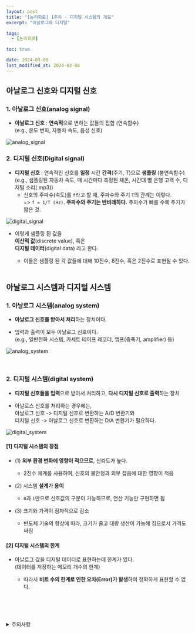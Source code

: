 ```yaml
---
layout: post
title: "[논리회로] 1주차 - 디지털 시스템의 개요"
excerpt: "아날로그와 디지털"

tags:
  - [논리회로]

toc: true

date: 2024-03-08
last_modified_at: 2024-03-08
---
```

## 아날로그 신호와 디지털 신호
### 1. 아날로그 신호(analog signal)
- **아날로그 신호** : **연속적**으로 변하는 값들의 집합 (연속함수)  
(e.g., 온도 변화, 자동차 속도, 음성 신호)  

![analog_signal][def]  

### 2. 디지털 신호(Digital signal)
- **디지털 신호** : 연속적인 신호를 **일정** 시간 **간격**(주기, T)으로 **샘플링** (불연속함수)  
  (e.g., 샘플링된 자동차 속도, 매 시간마다 측정된 체온, 시간대 별 은행 고객 수, 디지털 소리(.mp3))  
  - 신호의 주파수(속도)를 `f`라고 할 때, 주파수와 주기 `T`의 관계는 이렇다.  
    => `f = 1/T (Hz)`. **주파수와 주기는 반비례하다.** 주파수가 빠를 수록 주기가 짧은 것.  

![digital_signal][def2]

- 이렇게 샘플링 된 값을  
**이산적 값**(discrete value), 혹은  
**디지털 데이터**(digital data) 라고 한다. 

  - 이들은 샘플링 된 각 값들에 대해 10진수, 8진수, 혹은 2진수로 표현될 수 있다.  

  <br>

## 아날로그 시스템과 디지털 시스템
### 1. 아날로그 시스템(analog system)
- **아날로그 신호를 받아서 처리**하는 장치이다.  

- 입력과 출력이 모두 아날로그 신호이다.  
(e.g., 일반전화 시스템, 카세트 테이프 레코더, 앰프(증폭기, amplifier) 등)

![analog_system][def3]

<br>

### 2. 디지털 시스템(digital system)
- **디지털 신호들을 입력**으로 받아서 처리하고, **다시 디지털 신호로 출력**하는 장치

- 아날로스 신호를 처리하는 경우에는,  
아날로그 신호 -> 디지털 신호로 변환하는 A/D 변환기와  
디지털 신호 -> 아날로그 신호로 변환하는 D/A 변환기가 필요하다.  

![digital_system][def4]  

#### [1] 디지털 시스템의 장점
- (1) **외부 환경 변화에 영향이 적으므로**, 신뢰도가 높다.  
  - 2진수 체계를 사용하여, 신호의 불안정과 외부 잡음에 대한 영향이 적음

- (2) 시스템 **설계가 용이**
  - `0`과 `1`만으로 신호값의 구분이 가능하므로, 연산 기능만 구현하면 됨

- (3) 크기와 가격이 점차적으로 감소
  - 반도체 기술의 향상에 따라, 크기가 줄고 대량 생산이 가능해 짐으로서 가격도 싸짐

#### [2] 디지털 시스템의 한계
- 아날로그 값을 디지털 데이터로 표현하는데 한계가 있다.  
(데이터를 저장하는 메모리 개수의 한계)

  - 따라서 **비트 수의 한계로 인한 오차(Error)가 발생**하여 정확하게 표현할 수 없다.

<br>
<br>
<br>
<br>
<details>
<summary>주의사항</summary>
<div markdown="1">

이 포스팅은 강원대학교 허정화 교수님의 논리회로 수업을 들으며 내용을 정리 한 것입니다.  
수업 내용에 대한 저작권은 교수님께 있으니,  
다른 곳으로의 무분별한 내용 복사를 자제해 주세요.

</div>
</details>

[def]: https://i.imgur.com/7gGzoKh.png
[def2]: https://i.imgur.com/DR1Xtt4.png
[def3]: https://i.imgur.com/5ir1OuG.png
[def4]: https://i.imgur.com/jpZzX5B.png